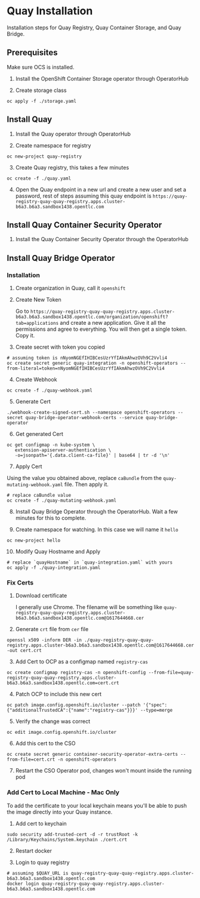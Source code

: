 # Quay Installation

Installation steps for Quay Registry, Quay Container Storage, and Quay Bridge.

## Prerequisites

Make sure OCS is installed.

1.  Install the OpenShift Container Storage operator through OperatorHub

2.  Create storage class

```
oc apply -f ./storage.yaml
```

## Install Quay

1.  Install the Quay operator through OperatorHub

2.  Create namespace for registry

```
oc new-project quay-registry
```

3.  Create Quay registry, this takes a few minutes

```
oc create -f ./quay.yaml
```

4.  Open the Quay endpoint in a new url and create a new user and set a password, rest of steps assuming this quay endpoint is `https://quay-registry-quay-quay-registry.apps.cluster-b6a3.b6a3.sandbox1438.opentlc.com`

## Install Quay Container Security Operator

1.  Install the Quay Container Security Operator through the OperatorHub

## Install Quay Bridge Operator

### Installation

1.  Create organization in Quay, call it `openshift`

2.  Create New Token

    Go to `https://quay-registry-quay-quay-registry.apps.cluster-b6a3.b6a3.sandbox1438.opentlc.com/organization/openshift?tab=applications` and create a new application.  Give it all the permissions and agree to everything.  You will then get a single token.  Copy it.

3.  Create secret with token you copied

```
# assuming token is nNyomNGEfIHIBCesUzrYfIAkmAhwzOVh9C2Vvli4
oc create secret generic quay-integration -n openshift-operators --from-literal=token=nNyomNGEfIHIBCesUzrYfIAkmAhwzOVh9C2Vvli4
```

4.  Create Webhook

```
oc create -f ./quay-webhook.yaml
```

5.  Generate Cert

```
./webhook-create-signed-cert.sh --namespace openshift-operators --secret quay-bridge-operator-webhook-certs --service quay-bridge-operator
```

6.  Get generated Cert

```
oc get configmap -n kube-system \
   extension-apiserver-authentication \
   -o=jsonpath='{.data.client-ca-file}' | base64 | tr -d '\n'
```

7.  Apply Cert

Using the value you obtained above, replace `caBundle` from the `quay-mutating-webhook.yaml` file.  Then apply it.

```
# replace caBundle value
oc create -f ./quay-mutating-webhook.yaml
```

8.  Install Quay Bridge Operator through the OperatorHub.  Wait a few minutes for this to complete.

9.  Create namespace for watching.  In this case we will name it `hello`

```
oc new-project hello
```

10.  Modify Quay Hostname and Apply

```
# replace `quayHostname` in `quay-integration.yaml` with yours
oc apply -f ./quay-integration.yaml
```

### Fix Certs

1. Download certificate

   I generally use Chrome.  The filename will be something like `quay-registry-quay-quay-registry.apps.cluster-b6a3.b6a3.sandbox1438.opentlc.com@1617644668.cer`

2. Generate `crt` file from `cer` file

```
openssl x509 -inform DER -in ./quay-registry-quay-quay-registry.apps.cluster-b6a3.b6a3.sandbox1438.opentlc.com@1617644668.cer -out cert.crt
```

3. Add Cert to OCP as a configmap named `registry-cas`

```
oc create configmap registry-cas -n openshift-config --from-file=quay-registry-quay-quay-registry.apps.cluster-b6a3.b6a3.sandbox1438.opentlc.com=cert.crt
```

4. Patch OCP to include this new cert

```
oc patch image.config.openshift.io/cluster --patch '{"spec":{"additionalTrustedCA":{"name":"registry-cas"}}}' --type=merge
```

5.  Verify the change was correct

```
oc edit image.config.openshift.io/cluster
```

6.  Add this cert to the CSO

```
oc create secret generic container-security-operator-extra-certs --from-file=cert.crt -n openshift-operators
```

7.  Restart the CSO Operator pod, changes won't mount inside the running pod

### Add Cert to Local Machine - Mac Only

To add the certificate to your local keychain means you'll be able to push the image directly into your Quay instance.

1.  Add cert to keychain

```
sudo security add-trusted-cert -d -r trustRoot -k /Library/Keychains/System.keychain ./cert.crt
```

2.  Restart docker

3.  Login to quay registry

```
# assuming $QUAY_URL is quay-registry-quay-quay-registry.apps.cluster-b6a3.b6a3.sandbox1438.opentlc.com
docker login quay-registry-quay-quay-registry.apps.cluster-b6a3.b6a3.sandbox1438.opentlc.com
```
